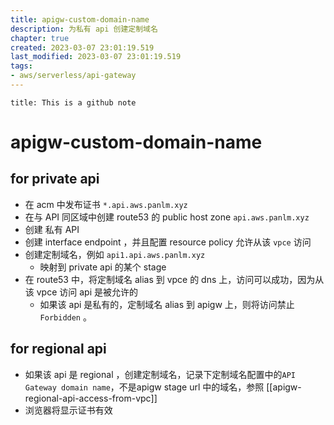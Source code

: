 ```yaml
---
title: apigw-custom-domain-name
description: 为私有 api 创建定制域名
chapter: true
created: 2023-03-07 23:01:19.519
last_modified: 2023-03-07 23:01:19.519
tags: 
- aws/serverless/api-gateway 
---
```

```ad-attention
title: This is a github note

```
# apigw-custom-domain-name

## for private api 
- 在 acm 中发布证书 `*.api.aws.panlm.xyz`
- 在与 API 同区域中创建 route53 的 public host zone `api.aws.panlm.xyz`
- 创建 私有 API 
- 创建 interface endpoint ，并且配置 resource policy 允许从该 `vpce` 访问
- 创建定制域名，例如 `api1.api.aws.panlm.xyz`
    - 映射到 private api 的某个 stage
- 在 route53 中，将定制域名 alias 到 vpce 的 dns 上，访问可以成功，因为从该 vpce 访问 api 是被允许的
    - 如果该 api 是私有的，定制域名 alias 到 apigw 上，则将访问禁止 `Forbidden` 。

## for regional api 
- 如果该 api 是 regional ，创建定制域名，记录下定制域名配置中的`API Gateway domain name`，不是apigw stage url 中的域名，参照 [[apigw-regional-api-access-from-vpc]]
- 浏览器将显示证书有效



